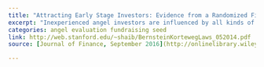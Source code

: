 ```yaml
---
title: "Attracting Early Stage Investors: Evidence from a Randomized Field Experiment"
excerpt: "Inexperienced angel investors are influenced by all kinds of information about a startup, but more experienced investors only care about the founding team."
categories: angel evaluation fundraising seed
link: http://web.stanford.edu/~shaib/BernsteinKortewegLaws_052014.pdf
source: [Journal of Finance, September 2016](http://onlinelibrary.wiley.com/doi/10.1111/jofi.12470/full)

---
```

